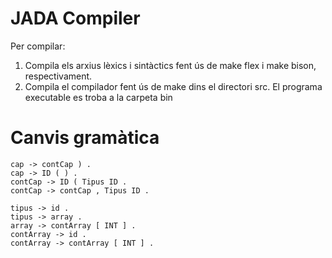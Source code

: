 # JADA Compiler

Per compilar:
1. Compila els arxius lèxics i sintàctics fent ús de 
make flex i make bison, respectivament.
2. Compila el compilador fent ús de make dins el directori src. El programa executable es troba a la carpeta bin

# Canvis gramàtica
```
cap -> contCap ) .
cap -> ID ( ) .
contCap -> ID ( Tipus ID .
contCap -> contCap , Tipus ID .
```



```
tipus -> id .
tipus -> array .
array -> contArray [ INT ] .
contArray -> id .
contArray -> contArray [ INT ] .
```